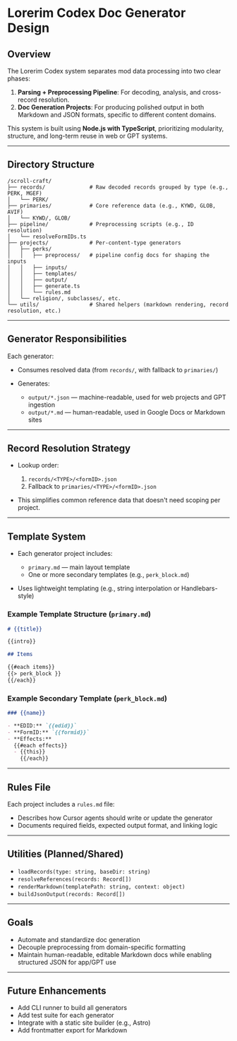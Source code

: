 # Lorerim Codex Doc Generator Design

## Overview

The Lorerim Codex system separates mod data processing into two clear phases:

1. **Parsing + Preprocessing Pipeline**: For decoding, analysis, and cross-record resolution.
2. **Doc Generation Projects**: For producing polished output in both Markdown and JSON formats, specific to different content domains.

This system is built using **Node.js with TypeScript**, prioritizing modularity, structure, and long-term reuse in web or GPT systems.

---

## Directory Structure

```
/scroll-craft/
├── records/              # Raw decoded records grouped by type (e.g., PERK, MGEF)
│   └── PERK/
├── primaries/            # Core reference data (e.g., KYWD, GLOB, AVIF)
│   └── KYWD/, GLOB/
├── pipeline/             # Preprocessing scripts (e.g., ID resolution)
│   └── resolveFormIDs.ts
├── projects/             # Per-content-type generators
│   ├── perks/
│   │   ├── preprocess/   # pipeline config docs for shaping the inputs
│   │   ├── inputs/
│   │   ├── templates/
│   │   ├── output/
│   │   ├── generate.ts
│   │   └── rules.md
│   └── religion/, subclasses/, etc.
└── utils/                # Shared helpers (markdown rendering, record resolution, etc.)
```

---

## Generator Responsibilities

Each generator:

- Consumes resolved data (from `records/`, with fallback to `primaries/`)
- Generates:

  - `output/*.json` — machine-readable, used for web projects and GPT ingestion
  - `output/*.md` — human-readable, used in Google Docs or Markdown sites

---

## Record Resolution Strategy

- Lookup order:

  1. `records/<TYPE>/<formID>.json`
  2. Fallback to `primaries/<TYPE>/<formID>.json`

- This simplifies common reference data that doesn't need scoping per project.

---

## Template System

- Each generator project includes:

  - `primary.md` — main layout template
  - One or more secondary templates (e.g., `perk_block.md`)

- Uses lightweight templating (e.g., string interpolation or Handlebars-style)

### Example Template Structure (`primary.md`)

```md
# {{title}}

{{intro}}

## Items

{{#each items}}
{{> perk_block }}
{{/each}}
```

### Example Secondary Template (`perk_block.md`)

```md
### {{name}}

- **EDID:** `{{edid}}`
- **FormID:** `{{formid}}`
- **Effects:**
  {{#each effects}}
  - {{this}}
    {{/each}}
```

---

## Rules File

Each project includes a `rules.md` file:

- Describes how Cursor agents should write or update the generator
- Documents required fields, expected output format, and linking logic

---

## Utilities (Planned/Shared)

- `loadRecords(type: string, baseDir: string)`
- `resolveReferences(records: Record[])`
- `renderMarkdown(templatePath: string, context: object)`
- `buildJsonOutput(records: Record[])`

---

## Goals

- Automate and standardize doc generation
- Decouple preprocessing from domain-specific formatting
- Maintain human-readable, editable Markdown docs while enabling structured JSON for app/GPT use

---

## Future Enhancements

- Add CLI runner to build all generators
- Add test suite for each generator
- Integrate with a static site builder (e.g., Astro)
- Add frontmatter export for Markdown
